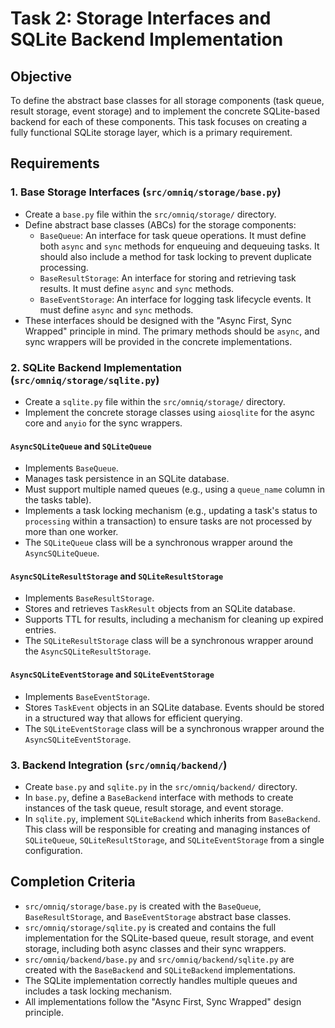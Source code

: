 # Task 2: Storage Interfaces and SQLite Backend Implementation

## Objective
To define the abstract base classes for all storage components (task queue, result storage, event storage) and to implement the concrete SQLite-based backend for each of these components. This task focuses on creating a fully functional SQLite storage layer, which is a primary requirement.

## Requirements

### 1. Base Storage Interfaces (`src/omniq/storage/base.py`)
- Create a `base.py` file within the `src/omniq/storage/` directory.
- Define abstract base classes (ABCs) for the storage components:
    - `BaseQueue`: An interface for task queue operations. It must define both `async` and `sync` methods for enqueuing and dequeuing tasks. It should also include a method for task locking to prevent duplicate processing.
    - `BaseResultStorage`: An interface for storing and retrieving task results. It must define `async` and `sync` methods.
    - `BaseEventStorage`: An interface for logging task lifecycle events. It must define `async` and `sync` methods.
- These interfaces should be designed with the "Async First, Sync Wrapped" principle in mind. The primary methods should be `async`, and sync wrappers will be provided in the concrete implementations.

### 2. SQLite Backend Implementation (`src/omniq/storage/sqlite.py`)
- Create a `sqlite.py` file within the `src/omniq/storage/` directory.
- Implement the concrete storage classes using `aiosqlite` for the async core and `anyio` for the sync wrappers.

#### `AsyncSQLiteQueue` and `SQLiteQueue`
- Implements `BaseQueue`.
- Manages task persistence in an SQLite database.
- Must support multiple named queues (e.g., using a `queue_name` column in the tasks table).
- Implements a task locking mechanism (e.g., updating a task's status to `processing` within a transaction) to ensure tasks are not processed by more than one worker.
- The `SQLiteQueue` class will be a synchronous wrapper around the `AsyncSQLiteQueue`.

#### `AsyncSQLiteResultStorage` and `SQLiteResultStorage`
- Implements `BaseResultStorage`.
- Stores and retrieves `TaskResult` objects from an SQLite database.
- Supports TTL for results, including a mechanism for cleaning up expired entries.
- The `SQLiteResultStorage` class will be a synchronous wrapper around the `AsyncSQLiteResultStorage`.

#### `AsyncSQLiteEventStorage` and `SQLiteEventStorage`
- Implements `BaseEventStorage`.
- Stores `TaskEvent` objects in an SQLite database. Events should be stored in a structured way that allows for efficient querying.
- The `SQLiteEventStorage` class will be a synchronous wrapper around the `AsyncSQLiteEventStorage`.

### 3. Backend Integration (`src/omniq/backend/`)
- Create `base.py` and `sqlite.py` in the `src/omniq/backend/` directory.
- In `base.py`, define a `BaseBackend` interface with methods to create instances of the task queue, result storage, and event storage.
- In `sqlite.py`, implement `SQLiteBackend` which inherits from `BaseBackend`. This class will be responsible for creating and managing instances of `SQLiteQueue`, `SQLiteResultStorage`, and `SQLiteEventStorage` from a single configuration.

## Completion Criteria
- `src/omniq/storage/base.py` is created with the `BaseQueue`, `BaseResultStorage`, and `BaseEventStorage` abstract base classes.
- `src/omniq/storage/sqlite.py` is created and contains the full implementation for the SQLite-based queue, result storage, and event storage, including both async classes and their sync wrappers.
- `src/omniq/backend/base.py` and `src/omniq/backend/sqlite.py` are created with the `BaseBackend` and `SQLiteBackend` implementations.
- The SQLite implementation correctly handles multiple queues and includes a task locking mechanism.
- All implementations follow the "Async First, Sync Wrapped" design principle.
